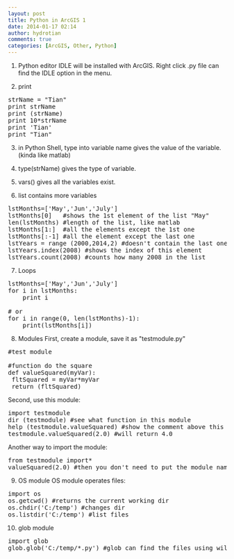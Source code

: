 ```yaml
---
layout: post
title: Python in ArcGIS 1
date: 2014-01-17 02:14
author: hydrotian
comments: true
categories: [ArcGIS, Other, Python]
---
```

1. Python editor IDLE will be installed with ArcGIS. Right click .py file can find the IDLE option in the menu.

2. print
<pre>strName = "Tian"
print strName
print (strName)
print 10*strName
print 'Tian'
print "Tian"</pre>
3. in Python Shell, type into variable name gives the value of the variable. (kinda like matlab)

4. type(strName) gives the type of variable.

5. vars() gives all the variables exist.

6. list contains more variables
<pre>lstMonths=['May','Jun','July']
lstMonths[0]   #shows the 1st element of the list "May"
len(lstMonths) #length of the list, like matlab
lstMonths[1:]  #all the elements except the 1st one
lstMonths[:-1] #all the element except the last one
lstYears = range (2000,2014,2) #doesn't contain the last one, 2 is the increment
lstYears.index(2008) #shows the index of this element
lstYears.count(2008) #counts how many 2008 in the list</pre>
7. Loops
<pre>lstMonths=['May','Jun','July']
for i in lstMonths:
    print i

# or
for i in range(0, len(lstMonths)-1):
    print(lstMonths[i])</pre>
8. Modules
First, create a module, save it as "testmodule.py"
<pre>#test module

#function do the square
def valueSquared(myVar):
 fltSquared = myVar*myVar
 return (fltSquared)</pre>
Second, use this module:
<pre>import testmodule
dir (testmodule) #see what function in this module
help (testmodule.valueSquared) #show the comment above this function
testmodule.valueSquared(2.0) #will return 4.0</pre>
Another way to import the module:
<pre>from testmodule import*
valueSquared(2.0) #then you don't need to put the module name (prefix) all the time</pre>
9. OS module
OS module operates files:
<pre>import os
os.getcwd() #returns the current working dir
os.chdir('C:/temp') #changes dir
os.listdir('C:/temp') #list files</pre>
10. glob module
<pre>import glob
glob.glob('C:/temp/*.py') #glob can find the files using wildcard</pre>
